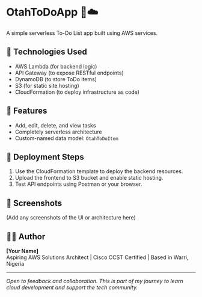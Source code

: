 # OtahToDoApp 📝☁️

A simple serverless To-Do List app built using AWS services.

## 🔧 Technologies Used
- AWS Lambda (for backend logic)
- API Gateway (to expose RESTful endpoints)
- DynamoDB (to store ToDo items)
- S3 (for static site hosting)
- CloudFormation (to deploy infrastructure as code)

## 📁 Features
- Add, edit, delete, and view tasks
- Completely serverless architecture
- Custom-named data model: `OtahToDoItem`

## 🚀 Deployment Steps
1. Use the CloudFormation template to deploy the backend resources.
2. Upload the frontend to S3 bucket and enable static hosting.
3. Test API endpoints using Postman or your browser.

## 📸 Screenshots
(Add any screenshots of the UI or architecture here)

## 🙌🏽 Author
**[Your Name]**  
Aspiring AWS Solutions Architect | Cisco CCST Certified | Based in Warri, Nigeria

---

*Open to feedback and collaboration. This is part of my journey to learn cloud development and support the tech community.*
